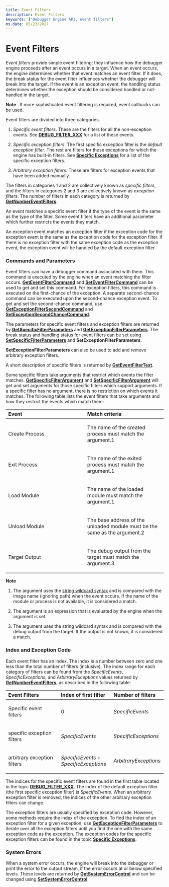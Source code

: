 ```yaml
---
title: Event Filters
description: Event Filters
keywords: ["Debugger Engine API, event filters"]
ms.date: 05/23/2017
---
```


# Event Filters


*Event filters* provide simple event filtering; they influence how the debugger engine proceeds after an event occurs in a target. When an event occurs, the engine determines whether that event matches an event filter. If it does, the break status for the event filter influences whether the debugger will break into the target. If the event is an exception event, the handling status determines whether the exception should be considered handled or not-handled in the target.

**Note**   If more sophisticated event filtering is required, event callbacks can be used.

 

Event filters are divided into three categories.

1.  *Specific event filters*. These are the filters for all the non-exception events. See [**DEBUG\_FILTER\_XXX**](./debug-filter-xxx.md) for a list of these events.

2.  *Specific exception filters*. The first specific exception filter is the *default exception filter*. The rest are filters for those exceptions for which the engine has built-in filters. See [**Specific Exceptions**](./specific-exceptions.md) for a list of the specific exception filters.

3.  *Arbitrary exception filters*. These are filters for exception events that have been added manually.

The filters in categories 1 and 2 are collectively known as *specific filters*, and the filters in categories 2 and 3 are collectively known as *exception filters*. The number of filters in each category is returned by [**GetNumberEventFilters**](/windows-hardware/drivers/ddi/dbgeng/nf-dbgeng-idebugcontrol3-getnumbereventfilters).

An event matches a specific event filter if the type of the event is the same as the type of the filter. Some event filters have an additional parameter which further restricts the events they match.

An exception event matches an exception filter if the exception code for the exception event is the same as the exception code for the exception filter. If there is no exception filter with the same exception code as the exception event, the exception event will be handled by the default exception filter.

### <span id="commands_and_parameters"></span><span id="COMMANDS_AND_PARAMETERS"></span>Commands and Parameters

Event filters can have a debugger command associated with them. This command is executed by the engine when an event matching the filter occurs. [**GetEventFilterCommand**](/windows-hardware/drivers/ddi/dbgeng/nf-dbgeng-idebugcontrol3-geteventfiltercommand) and [**SetEventFilterCommand**](/windows-hardware/drivers/ddi/dbgeng/nf-dbgeng-idebugcontrol3-seteventfiltercommand) can be used to get and set this command. For exception filters, this command is executed on the first-chance of the exception. A separate second-chance command can be executed upon the second-chance exception event. To get and set the second-chance command, use [**GetExceptionFilterSecondCommand**](/windows-hardware/drivers/ddi/dbgeng/nf-dbgeng-idebugcontrol3-getexceptionfiltersecondcommand) and [**SetExceptionSecondChanceCommand**](/windows-hardware/drivers/ddi/dbgeng/nf-dbgeng-idebugcontrol3-setexceptionfiltersecondcommand).

The parameters for specific event filters and exception filters are returned by [**GetSpecificFilterParameters**](/windows-hardware/drivers/ddi/dbgeng/nf-dbgeng-idebugcontrol3-getspecificfilterparameters) and [**GetExceptionFilterParameters**](/windows-hardware/drivers/ddi/dbgeng/nf-dbgeng-idebugcontrol3-setexceptionfilterparameters). The break status and handling status for event filters can be set using [**SetSpecificFilterParameters**](/windows-hardware/drivers/ddi/dbgeng/nf-dbgeng-idebugcontrol3-setspecificfilterparameters) and **SetExceptionFilterParameters**.

**SetExceptionFilterParameters** can also be used to add and remove arbitrary exception filters.

A short description of specific filters is returned by [**GetEventFilterText**](/windows-hardware/drivers/ddi/dbgeng/nf-dbgeng-idebugcontrol3-geteventfiltertext).

Some specific filters take arguments that restrict which events the filter matches. [**GetSpecificFilterArgument**](/windows-hardware/drivers/ddi/dbgeng/nf-dbgeng-idebugcontrol3-getspecificfilterargument) and [**SetSpecificFilterArgument**](/windows-hardware/drivers/ddi/dbgeng/nf-dbgeng-idebugcontrol3-setspecificfilterargument) will get and set arguments for those specific filters which support arguments. If a specific filter has no argument, there is no restriction on which events it matches. The following table lists the event filters that take arguments and how they restrict the events which match them:

<table>
<colgroup>
<col width="50%" />
<col width="50%" />
</colgroup>
<thead>
<tr class="header">
<th align="left">Event</th>
<th align="left">Match criteria</th>
</tr>
</thead>
<tbody>
<tr class="odd">
<td align="left"><p>Create Process</p></td>
<td align="left"><p>The name of the created process must match the argument.1</p></td>
</tr>
<tr class="even">
<td align="left"><p>Exit Process</p></td>
<td align="left"><p>The name of the exited process must match the argument.1</p></td>
</tr>
<tr class="odd">
<td align="left"><p>Load Module</p></td>
<td align="left"><p>The name of the loaded module must match the argument.1</p></td>
</tr>
<tr class="even">
<td align="left"><p>Unload Module</p></td>
<td align="left"><p>The base address of the unloaded module must be the same as the argument.2</p></td>
</tr>
<tr class="odd">
<td align="left"><p>Target Output</p></td>
<td align="left"><p>The debug output from the target must match the argument.3</p></td>
</tr>
</tbody>
</table>

 

**Note**  
1.  The argument uses the [string wildcard syntax](../debuggercmds/string-wildcard-syntax.md) and is compared with the image name (ignoring path) when the event occurs. If the name of the module or process is not available, it is considered a match.

2.  The argument is an expression that is evaluated by the engine when the argument is set.

3.  The argument uses the string wildcard syntax and is compared with the debug output from the target. If the output is not known, it is considered a match.

 

### <span id="index_and_exception_code"></span><span id="INDEX_AND_EXCEPTION_CODE"></span>Index and Exception Code

Each event filter has an index. The index is a number between zero and one less than the total number of filters (inclusive). The index range for each category of filters can be found from the *SpecificEvents*, *SpecificExceptions*, and *ArbitraryExceptions* values returned by [**GetNumberEventFilters**](/windows-hardware/drivers/ddi/dbgeng/nf-dbgeng-idebugcontrol3-getnumbereventfilters), as described in the following table:

<table>
<colgroup>
<col width="33%" />
<col width="33%" />
<col width="33%" />
</colgroup>
<thead>
<tr class="header">
<th align="left">Event Filters</th>
<th align="left">Index of first filter</th>
<th align="left">Number of filters</th>
</tr>
</thead>
<tbody>
<tr class="odd">
<td align="left"><p>Specific event filters</p></td>
<td align="left"><p>0</p></td>
<td align="left"><p><em>SpecificEvents</em></p></td>
</tr>
<tr class="even">
<td align="left"><p>specific exception filters</p></td>
<td align="left"><p><em>SpecificEvents</em></p></td>
<td align="left"><p><em>SpecificExceptions</em></p></td>
</tr>
<tr class="odd">
<td align="left"><p>arbitrary exception filters</p></td>
<td align="left"><p><em>SpecificEvents</em> + <em>SpecificExceptions</em></p></td>
<td align="left"><p><em>ArbitraryExceptions</em></p></td>
</tr>
</tbody>
</table>

 

The indices for the specific event filters are found in the first table located in the topic [**DEBUG\_FILTER\_XXX**](./debug-filter-xxx.md). The index of the default exception filter (the first specific exception filter) is *SpecificEvents*. When an arbitrary exception filter is removed, the indices of the other arbitrary exception filters can change.

The exception filters are usually specified by exception code. However, some methods require the index of the exception. To find the index of an exception filter for a given exception, use [**GetExceptionFilterParameters**](/windows-hardware/drivers/ddi/dbgeng/nf-dbgeng-idebugcontrol3-getexceptionfilterparameters) to iterate over all the exception filters until you find the one with the same exception code as the exception. The exception codes for the specific exception filters can be found in the topic [**Specific Exceptions**](./specific-exceptions.md).

### <span id="system_errors"></span><span id="SYSTEM_ERRORS"></span>System Errors

When a system error occurs, the engine will break into the debugger or print the error to the output stream, if the error occurs at or below specified levels. These levels are returned by [**GetSystemErrorControl**](/windows-hardware/drivers/ddi/dbgeng/nf-dbgeng-idebugcontrol3-getsystemerrorcontrol) and can be changed using [**SetSystemErrorControl**](/windows-hardware/drivers/ddi/dbgeng/nf-dbgeng-idebugcontrol3-setsystemerrorcontrol).

 


